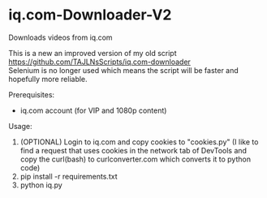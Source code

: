 # iq.com-Downloader-V2
Downloads videos from iq.com

This is a new an improved version of my old script https://github.com/TAJLNsScripts/iq.com-downloader<br />
Selenium is no longer used which means the script will be faster and hopefully more reliable.


Prerequisites:
- iq.com account (for VIP and 1080p content)

Usage:
1. (OPTIONAL) Login to iq.com and copy cookies to "cookies.py" (I like to find a request that uses cookies in the network tab of DevTools and copy the curl(bash) to curlconverter.com which converts it to python code)
2. pip install -r requirements.txt
3. python iq.py
